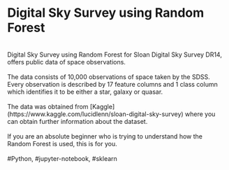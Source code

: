 # Digital Sky Survey using  Random Forest
<br />
Digital Sky Survey using Random Forest for Sloan Digital Sky Survey DR14, offers public data of space observations.
<br />
<br />
The data consists of 10,000 observations of space taken by the SDSS. Every observation is described by 17 feature columns and 1 class column which identifies it to be either a star, galaxy or quasar.
<br />
<br />
The data was obtained from [Kaggle](https://www.kaggle.com/lucidlenn/sloan-digital-sky-survey) where you can obtain further information about the dataset.
<br />
<br />
If you are an absolute beginner who is trying to understand how the Random Forest is used, this is for you.
<br/>
<br/>
#Python, #jupyter-notebook, #sklearn
